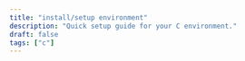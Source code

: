 ```yaml
---
title: "install/setup environment"
description: "Quick setup guide for your C environment."
draft: false
tags: ["c"]
---
```


